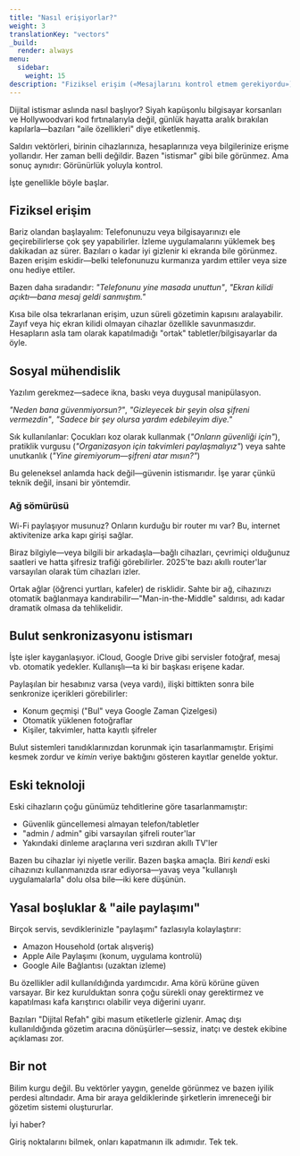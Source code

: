 ```yaml
---
title: "Nasıl erişiyorlar?"
weight: 3
translationKey: "vectors"
_build:
  render: always
menu:
  sidebar:
    weight: 15
description: "Fiziksel erişim («Mesajlarını kontrol etmem gerekiyordu»), bulut senkronizasyonu gibi sinsi özellikler veya Wi-Fi'nizi izleme gibi teknik hileler. Bazı yöntemler dijital. Bazıları duygusal."
---
```


Dijital istismar aslında nasıl başlıyor? Siyah kapüşonlu bilgisayar korsanları ve Hollywoodvari kod fırtınalarıyla değil, günlük hayatta aralık bırakılan kapılarla—bazıları "aile özellikleri" diye etiketlenmiş.

Saldırı vektörleri, birinin cihazlarınıza, hesaplarınıza veya bilgilerinize erişme yollarıdır. Her zaman belli değildir. Bazen "istismar" gibi bile görünmez. Ama sonuç aynıdır: Görünürlük yoluyla kontrol.

İşte genellikle böyle başlar.

## Fiziksel erişim

Bariz olandan başlayalım: Telefonunuzu veya bilgisayarınızı ele geçirebilirlerse çok şey yapabilirler.
İzleme uygulamalarını yüklemek beş dakikadan az sürer. Bazıları o kadar iyi gizlenir ki ekranda bile görünmez. Bazen erişim eskidir—belki telefonunuzu kurmanıza yardım ettiler veya size onu hediye ettiler.

Bazen daha sıradandır: *"Telefonunu yine masada unuttun"*, *"Ekran kilidi açıktı—bana mesaj geldi sanmıştım."*

Kısa bile olsa tekrarlanan erişim, uzun süreli gözetimin kapısını aralayabilir. Zayıf veya hiç ekran kilidi olmayan cihazlar özellikle savunmasızdır. Hesapların asla tam olarak kapatılmadığı "ortak" tabletler/bilgisayarlar da öyle.

## Sosyal mühendislik

Yazılım gerekmez—sadece ikna, baskı veya duygusal manipülasyon.

*"Neden bana güvenmiyorsun?"*, *"Gizleyecek bir şeyin olsa şifreni vermezdin"*, *"Sadece bir şey olursa yardım edebileyim diye."*

Sık kullanılanlar: Çocukları koz olarak kullanmak (*"Onların güvenliği için"*), pratiklik vurgusu (*"Organizasyon için takvimleri paylaşmalıyız"*) veya sahte unutkanlık (*"Yine giremiyorum—şifreni atar mısın?"*)

Bu geleneksel anlamda hack değil—güvenin istismarıdır. İşe yarar çünkü teknik değil, insani bir yöntemdir.

### Ağ sömürüsü

Wi-Fi paylaşıyor musunuz? Onların kurduğu bir router mı var? Bu, internet aktivitenize arka kapı girişi sağlar.

Biraz bilgiyle—veya bilgili bir arkadaşla—bağlı cihazları, çevrimiçi olduğunuz saatleri ve hatta şifresiz trafiği görebilirler. 2025'te bazı akıllı router'lar varsayılan olarak tüm cihazları izler.

Ortak ağlar (öğrenci yurtları, kafeler) de risklidir. Sahte bir ağ, cihazınızı otomatik bağlanmaya kandırabilir—"Man-in-the-Middle" saldırısı, adı kadar dramatik olmasa da tehlikelidir.

## Bulut senkronizasyonu istismarı

İşte işler kayganlaşıyor. iCloud, Google Drive gibi servisler fotoğraf, mesaj vb. otomatik yedekler. Kullanışlı—ta ki bir başkası erişene kadar.

Paylaşılan bir hesabınız varsa (veya vardı), ilişki bittikten sonra bile senkronize içerikleri görebilirler:

* Konum geçmişi ("Bul" veya Google Zaman Çizelgesi)
* Otomatik yüklenen fotoğraflar
* Kişiler, takvimler, hatta kayıtlı şifreler

Bulut sistemleri tanıdıklarınızdan korunmak için tasarlanmamıştır. Erişimi kesmek zordur ve *kimin* veriye baktığını gösteren kayıtlar genelde yoktur.

## Eski teknoloji

Eski cihazların çoğu günümüz tehditlerine göre tasarlanmamıştır:

* Güvenlik güncellemesi almayan telefon/tabletler
* "admin / admin" gibi varsayılan şifreli router'lar
* Yakındaki dinleme araçlarına veri sızdıran akıllı TV'ler

Bazen bu cihazlar iyi niyetle verilir. Bazen başka amaçla. Biri *kendi* eski cihazınızı kullanmanızda ısrar ediyorsa—yavaş veya "kullanışlı uygulamalarla" dolu olsa bile—iki kere düşünün.

## Yasal boşluklar & "aile paylaşımı"

Birçok servis, sevdiklerinizle "paylaşımı" fazlasıyla kolaylaştırır:

* Amazon Household (ortak alışveriş)
* Apple Aile Paylaşımı (konum, uygulama kontrolü)
* Google Aile Bağlantısı (uzaktan izleme)

Bu özellikler adil kullanıldığında yardımcıdır. Ama körü körüne güven varsayar. Bir kez kurulduktan sonra çoğu sürekli onay gerektirmez ve kapatılması kafa karıştırıcı olabilir veya diğerini uyarır.

Bazıları "Dijital Refah" gibi masum etiketlerle gizlenir. Amaç dışı kullanıldığında gözetim aracına dönüşürler—sessiz, inatçı ve destek ekibine açıklaması zor.

## Bir not

Bilim kurgu değil. Bu vektörler yaygın, genelde görünmez ve bazen iyilik perdesi altındadır. Ama bir araya geldiklerinde şirketlerin imreneceği bir gözetim sistemi oluştururlar.

İyi haber?

Giriş noktalarını bilmek, onları kapatmanın ilk adımıdır. Tek tek.
